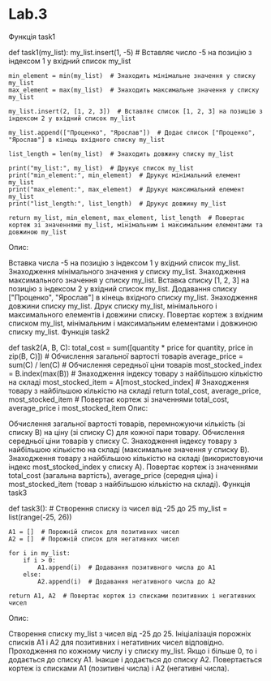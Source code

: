 # Lab.3
Функція task1

def task1(my_list):
    my_list.insert(1, -5)  # Вставляє число -5 на позицію з індексом 1 у вхідний список my_list

    min_element = min(my_list)  # Знаходить мінімальне значення у списку my_list
    max_element = max(my_list)  # Знаходить максимальне значення у списку my_list

    my_list.insert(2, [1, 2, 3])  # Вставляє список [1, 2, 3] на позицію з індексом 2 у вхідний список my_list

    my_list.append(["Проценко", "Ярослав"])  # Додає список ["Проценко", "Ярослав"] в кінець вхідного списку my_list

    list_length = len(my_list)  # Знаходить довжину списку my_list

    print("my_list:", my_list)  # Друкує список my_list
    print("min_element:", min_element)  # Друкує мінімальний елемент my_list
    print("max_element:", max_element)  # Друкує максимальний елемент my_list
    print("list_length:", list_length)  # Друкує довжину my_list

    return my_list, min_element, max_element, list_length  # Повертає кортеж зі значеннями my_list, мінімальним і максимальним елементами та довжиною my_list
Опис:

Вставка числа -5 на позицію з індексом 1 у вхідний список my_list.
Знаходження мінімального значення у списку my_list.
Знаходження максимального значення у списку my_list.
Вставка списку [1, 2, 3] на позицію з індексом 2 у вхідний список my_list.
Додавання списку ["Проценко", "Ярослав"] в кінець вхідного списку my_list.
Знаходження довжини списку my_list.
Друк списку my_list, мінімального і максимального елементів і довжини списку.
Повертає кортеж з вхідним списком my_list, мінімальним і максимальним елементами і довжиною списку my_list.
Функція task2

def task2(A, B, C):
    total_cost = sum([quantity * price for quantity, price in zip(B, C)])  # Обчислення загальної вартості товарів
    average_price = sum(C) / len(C)  # Обчислення середньої ціни товарів
    most_stocked_index = B.index(max(B))  # Знаходження індексу товару з найбільшою кількістю на складі
    most_stocked_item = A[most_stocked_index]  # Знаходження товару з найбільшою кількістю на складі
    return total_cost, average_price, most_stocked_item  # Повертає кортеж зі значеннями total_cost, average_price і most_stocked_item
Опис:

Обчислення загальної вартості товарів, перемножуючи кількість (зі списку B) на ціну (зі списку C) для кожної пари товару.
Обчислення середньої ціни товарів у списку C.
Знаходження індексу товару з найбільшою кількістю на складі (максимальне значення у списку B).
Знаходження товару з найбільшою кількістю на складі (використовуючи індекс most_stocked_index у списку A).
Повертає кортеж із значеннями total_cost (загальна вартість), average_price (середня ціна) і most_stocked_item (товар з найбільшою кількістю на складі).
Функція task3

def task3():
    # Створення списку із чисел від -25 до 25
    my_list = list(range(-25, 26))

    A1 = []  # Порожній список для позитивних чисел
    A2 = []  # Порожній список для негативних чисел

    for i in my_list:
        if i > 0:
            A1.append(i)  # Додавання позитивного числа до A1
        else:
            A2.append(i)  # Додавання негативного числа до A2

    return A1, A2  # Повертає кортеж із списками позитивних і негативних чисел
Опис:

Створення списку my_list з чисел від -25 до 25.
Ініціалізація порожніх списків A1 і A2 для позитивних і негативних чисел відповідно.
Проходження по кожному числу i у списку my_list.
Якщо i більше 0, то i додається до списку A1.
Інакше i додається до списку A2.
Повертається кортеж із списками A1 (позитивні числа) і A2 (негативні числа).

